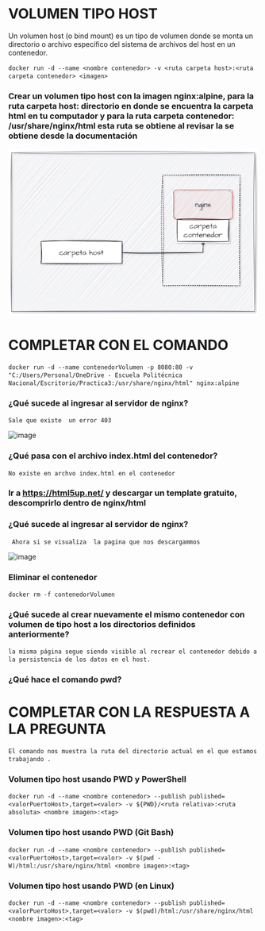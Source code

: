# VOLUMEN TIPO HOST
Un volumen host (o bind mount) es un tipo de volumen donde se monta un directorio o archivo específico del sistema de archivos del host en un contenedor.

```
docker run -d --name <nombre contenedor> -v <ruta carpeta host>:<ruta carpeta contenedor> <imagen> 
```

### Crear un volumen tipo host con la imagen nginx:alpine, para la ruta carpeta host: directorio en donde se encuentra la carpeta html en tu computador y para la ruta carpeta contenedor: /usr/share/nginx/html esta ruta se obtiene al revisar la se obtiene desde la documentación
![Volúmenes](imagenes/volumen-host.PNG)
# COMPLETAR CON EL COMANDO
```
docker run -d --name contenedorVolumen -p 8080:80 -v "C:/Users/Personal/OneDrive - Escuela Politécnica Nacional/Escritorio/Practica3:/usr/share/nginx/html" nginx:alpine
```
### ¿Qué sucede al ingresar al servidor de nginx?
```
Sale que existe  un error 403
```
![image](https://github.com/jossC11/2024A-ISWD633-GR1/assets/94476123/f47ac0de-b331-4f40-841e-b5d77251171a)


### ¿Qué pasa con el archivo index.html del contenedor?
```
No existe en archvo index.html en el contenedor
```
### Ir a https://html5up.net/ y descargar un template gratuito, descomprirlo dentro de nginx/html
### ¿Qué sucede al ingresar al servidor de nginx?
```
 Ahora si se visualiza  la pagina que nos descargammos 
```
 ![image](https://github.com/jossC11/2024A-ISWD633-GR1/assets/94476123/085e10cb-ec43-4d3f-a940-c158a239ebff)


### Eliminar el contenedor
```
docker rm -f contenedorVolumen   
```
### ¿Qué sucede al crear nuevamente el mismo contenedor con volumen de tipo host a los directorios definidos anteriormente?
```
la misma página segue siendo visible al recrear el contenedor debido a la persistencia de los datos en el host.
```
### ¿Qué hace el comando pwd?
# COMPLETAR CON LA RESPUESTA A LA PREGUNTA
```
El comando nos muestra la ruta del directorio actual en el que estamos trabajando .
```

### Volumen tipo host usando PWD y PowerShell
```
docker run -d --name <nombre contenedor> --publish published=<valorPuertoHost>,target=<valor> -v ${PWD}/<ruta relativa>:<ruta absoluta> <nombre imagen>:<tag> 
```

### Volumen tipo host usando PWD (Git Bash)

```
docker run -d --name <nombre contenedor> --publish published=<valorPuertoHost>,target=<valor> -v $(pwd -W)/html:/usr/share/nginx/html <nombre imagen>:<tag> 
```

### Volumen tipo host usando PWD (en Linux)

```
docker run -d --name <nombre contenedor> --publish published=<valorPuertoHost>,target=<valor> -v $(pwd)/html:/usr/share/nginx/html <nombre imagen>:<tag> 
```

